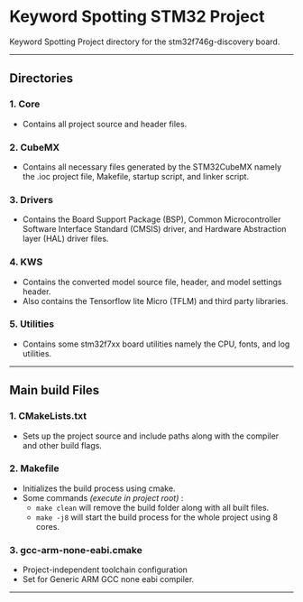# Keyword Spotting STM32 Project
Keyword Spotting Project directory for the stm32f746g-discovery board.

---

## Directories

### 1. Core
- Contains all project source and header files.

### 2. CubeMX
- Contains all necessary files generated by the STM32CubeMX namely the .ioc project file, Makefile, startup script, and linker script.

### 3. Drivers
- Contains the Board Support Package (BSP), Common Microcontroller Software Interface Standard (CMSIS) driver, and Hardware Abstraction layer (HAL) driver files.

### 4. KWS
- Contains the converted model source file, header, and model settings header.
- Also contains the Tensorflow lite Micro (TFLM) and third party libraries.

### 5. Utilities
- Contains some stm32f7xx board utilities namely the CPU, fonts, and log utilities.

---
## Main build Files

### 1. CMakeLists.txt
- Sets up the project source and include paths along with the compiler and other build flags.

### 2. Makefile
- Initializes the build process using cmake.
- Some commands *(execute in project root)* : 
    - `make clean` will remove the build folder along with all built files.
    - `make -j8` will start the build process for the whole project using 8 cores.

### 3. gcc-arm-none-eabi.cmake
- Project-independent toolchain configuration
- Set for Generic ARM GCC none eabi compiler.

--- 
